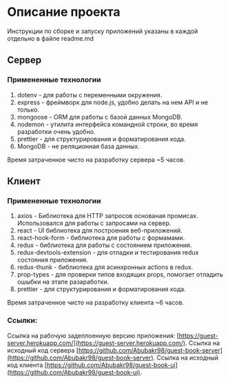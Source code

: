 # Описание проекта

Инструкции по сборке и запуску приложений указаны в каждой отдельно в файле readme.md

## Сервер

### Примененные технологии

1. dotenv - для работы с переменными окружения.
2. express - фреймворк для node.js, удобно делать на нем API и не только.
3. mongoose - ORM для работы с базой данных MongoDB.
4. nodemon - утилита интерфейса командной строки, во время разработки очень удобно.
5. prettier - для структурирования и форматирования кода.
6. MongoDB - не реляционная база данных.

Время затраченное чисто на разработку сервера ~5 часов.

## Клиент

### Примененные технологии

1. axios - Библиотека для HTTP запросов основаная промисах. Использовался для работы с запросами на сервер.
2. react - UI библиотека для построения веб-приложений.
3. react-hook-form - библиотека для работы с формамами.
4. redux - библиотека для работы с состоянием приложения.
5. redux-devtools-extension - для отладки и тестирования redux состояния приложения.
6. redux-thunk - библиотека для асинхронных actions в redux.
7. prop-types - для проверки типов входящих props, помогает отладить ошыбки на этапе разаработки.
8. prettier - для структурирования и форматирования кода.

Время затраченное чисто на разработку клиента ~6 часов.

### Ссылки:

Ссылка на рабочую задеплоенную версию приложения: [https://guest-server.herokuapp.com/](https://guest-server.herokuapp.com/).
Ссылка на исходный код сервера [https://github.com/Abubakr98/guest-book-server](https://github.com/Abubakr98/guest-book-server).
Ссылка на исходный код клиента [https://github.com/Abubakr98/guest-book-ui](https://github.com/Abubakr98/guest-book-ui).
